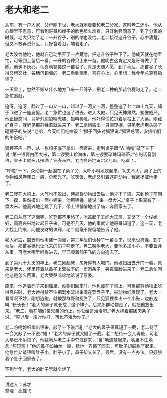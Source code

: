 # 老大和老二

从前，有一户人家，父母刚下世，老大就闹着要和老二分家。这时老二还小，他从心眼里不愿意，可看到哥哥和嫂子的脸色那么难看，只好勉强同意了。到了分家的时候，老大只给了老二一升谷子，别的啥也没给。老二接过这升谷子，心中凄楚，但又不敢再说什么，只好含着泪，端着走了。

老大没给他地，他就自己动手开了一片荒地，把这升谷子种下了。他成天就在地里忙，可等到上苗后一看，一升的谷种只上来一苗。他明白这肯定又是哥哥做了手脚。他也不灰心，认真地锄搂这一苗谷子。真是天随人愿，到了秋后，那苗谷子长得又粗又壮，谷穗沉甸甸的。老二看到眼里，喜在心上，心里想：我今年总算有指望了。

一天早上，忽然不知从什么地方飞来一只鸽子，把老二种的那苗谷穗叼走了。老二急忙追赶。

追呀，追呀，翻过了一山又一山，越过了一河又一河，整整追了七七四十九天，鸽子飞进了一座庙里。老二急忙也追了进去。进入大殿，只见天神肃然，塑像威严。他正疑惑间，只听外边狼嚎虎啸、狐叫狮吼，他吓得慌忙扒着庭柱上了大梁。刚藏好身子，就听见那群牲畜就进来了。老二悄悄露出一只眼窥探，只见老虎用头碰了碰狮子的头说:“老弟，今天咱们吃啥饭？”狮子回头对狐狸说:“狐狸总管，安排咱们的午饭吧。”

狐狸答应一声，从一张椅子底下拿出一面锣来，走到桌子跟“W 哨哨”敲了三下说:“第一锣要白面大米，第二锣要山珍海味，第三锣要珍珠玛瑙茶。”它的话音刚落，桌子上就突兀摆满了许多东西，老虎高兴地说:“众儿郎，吃饭了。”

“呼啦”一下，众动物一起围在了桌子旁，大呼小叫地吃起来，功夫不大，桌子上的食物如风卷残云一般，全都光了。吃罢饭，老虎又引着这群动物，耀武扬威地走了。

老二爬在大梁上，大气也不敢出，待那群动物出去后，他才下了梁。来到椅子前朝下一摸，果然摸出一面小锣来，他用锣锤一敲说:“来一盘大米。”桌子上果真有了一盘大米。他高兴地连跳了几下，带上锣悄悄地出了庙，奔回家去了。

老二自从有了这面锣，吃穿都不用愁了，他盖起了五间大正房，又娶了一个俊媳妇，高高兴兴地过起日子来。可是不几天，他的事就让他哥哥知道了。这一天，老大找上门来，问他发财的诀窍，老二就毫不保留地告诉了他。

老大听后，回去和他老婆一商量，第二年他们也种了一苗谷子。说来也真怪，到了秋后，那苗谷穗也让飞来的鸽子叼走了。老二嘱咐老大，要他多加小心，不要鲁莽从事。可老大哪里听得进去，早已顺着鸽子飞的方向追去了。

到了第九十九天的早上，老二刚起床，忽听得有人喊门，他媳妇出去开门一看，原来是老大，怀里还着从鼻子上耷拉下的一团肉条子，哭丧着脸进来了。老二急忙问他这是怎么回事，老大哭哭啼啼地诉说了原委。

原来，他追着鸽子来到庙里，动物们回来时，他也藏在了梁上。可当那群动物正吃得高兴时，老大馋得禁不住把涎水流出来滴在菜盘子里，被动物们发现了。老大一看情况不妙，刚想逃跑，就被那群野兽捉住了，只见狐狸拿出一个小鼓，边敲边叫:“长长长！”老大的鼻子就长成了这个样子。后来那群动物走了，就把他放出来。“老二，看在咱们亲兄弟的份上，你快给哥治治吧。”老大抱着那团肉条子说，“哥以后一定对你好，再也不难为你了。”

老二吩咐媳妇拿出锣来，敲了一下说:“短！”老大的鼻子果真短了一截，老二待了一会又敲了一下说:“短！”老大的鼻子就又短了一截。老二想待一会儿再敲，可老大早已不耐烦了，他猛地从老二手中夺过锣来，“当”地连敲起来，嘴里不住地念:“短短短！”他的鼻子如抽丝一般，猛地一齐缩了回去，可肚子却鼓胀了起来。他急忙又敲锣叫肚子小。肚子小了，鼻子却又长了。最后，没有一点办法。只好腆着个肚子回家去了。

不到半年，老大的肚子里就全烂了。

---

讲述人：苏才  
整理：高雄飞
